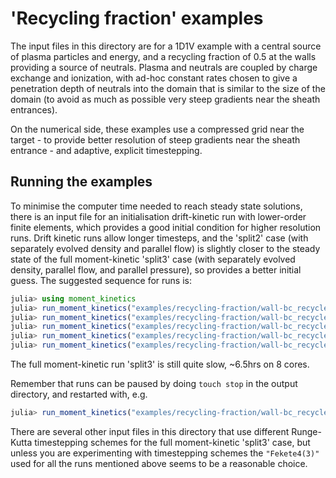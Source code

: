 'Recycling fraction' examples
=============================

The input files in this directory are for a 1D1V example with a central source
of plasma particles and energy, and a recycling fraction of 0.5 at the walls
providing a source of neutrals. Plasma and neutrals are coupled by charge
exchange and ionization, with ad-hoc constant rates chosen to give a
penetration depth of neutrals into the domain that is similar to the size of
the domain (to avoid as much as possible very steep gradients near the sheath
entrances).

On the numerical side, these examples use a compressed grid near the target -
to provide better resolution of steep gradients near the sheath entrance - and
adaptive, explicit timestepping.

Running the examples
--------------------

To minimise the computer time needed to reach steady state solutions, there is
an input file for an initialisation drift-kinetic run with lower-order finite
elements, which provides a good initial condition for higher resolution runs.
Drift kinetic runs allow longer timesteps, and the 'split2' case (with
separately evolved density and parallel flow) is slightly closer to the steady
state of the full moment-kinetic 'split3' case (with separately evolved
density, parallel flow, and parallel pressure), so provides a better initial
guess. The suggested sequence for runs is:
```julia
julia> using moment_kinetics
julia> run_moment_kinetics("examples/recycling-fraction/wall-bc_recyclefraction0.5-init.toml")
julia> run_moment_kinetics("examples/recycling-fraction/wall-bc_recyclefraction0.5.toml"; restart="runs/wall-bc_recyclefraction0.5-init/wall-bc_recyclefraction0.5-init.dfns.h5")
julia> run_moment_kinetics("examples/recycling-fraction/wall-bc_recyclefraction0.5_split1.toml"; restart="runs/wall-bc_recyclefraction0.5/wall-bc_recyclefraction0.5.dfns.h5")
julia> run_moment_kinetics("examples/recycling-fraction/wall-bc_recyclefraction0.5_split2.toml"; restart="runs/wall-bc_recyclefraction0.5/wall-bc_recyclefraction0.5.dfns.h5")
julia> run_moment_kinetics("examples/recycling-fraction/wall-bc_recyclefraction0.5_split3.toml"; restart="runs/wall-bc_recyclefraction0.5_split2/wall-bc_recyclefraction0.5_split2.dfns.h5")
```
The full moment-kinetic run 'split3' is still quite slow, ~6.5hrs on 8 cores.

Remember that runs can be paused by doing `touch stop` in the output directory, and restarted with, e.g.
```julia
julia> run_moment_kinetics("examples/recycling-fraction/wall-bc_recyclefraction0.5_split3.toml"; restart=true)
```

There are several other input files in this directory that use different
Runge-Kutta timestepping schemes for the full moment-kinetic 'split3' case, but
unless you are experimenting with timestepping schemes the `"Fekete4(3)"` used
for all the runs mentioned above seems to be a reasonable choice.
